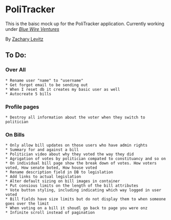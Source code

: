 # PoliTracker

This is the baisc mock up for the PoliTracker application.  Currently working under  [*Blue Wire Ventures*](http://bluewire.co)

By [Zachary Levitz](http://bluewire.co)

## To Do:
### Over All
	* Rename user "name" to "username"
	* Get forgot email to be sending out
	* When I reset db it creates my basic user as well
	* Autocreate 5 bills
### Profile pages
	* Destroy all information about the voter when they switch to politician
### On Bills
	* Only allow bill updates on those users who have admin rights
	* Summary for and against a bill
	* Politician video about why they voted the way they did
	* Agrigation of votes by politician compated to constituancy and so on
	* On individual bill page show the break down of votes. How voters voted, How senate boted, How house voted
	* Rename description field in DB to legislation
	* Add links to actual legislation
	* Alter default sizing on bill images in container
	* Put consious limits on the length of the bill attributes
	* Vote button styling, including indicating which way logged in user voted
	* Bill fields have size limits but do not display them to when someone goes over the limit
	* When voting on a bill it shoudl go back to page you were onz
	* Infinite scroll instead of pagination